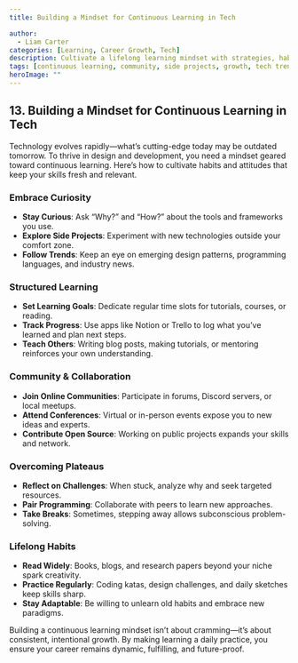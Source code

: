 ```yaml
---
title: Building a Mindset for Continuous Learning in Tech

author:
  - Liam Carter
categories: [Learning, Career Growth, Tech]
description: Cultivate a lifelong learning mindset with strategies, habits, and resources for staying current and adaptable in the tech industry.
tags: [continuous learning, community, side projects, growth, tech trends]
heroImage: ""
---
```


## 13. Building a Mindset for Continuous Learning in Tech

Technology evolves rapidly—what’s cutting-edge today may be outdated tomorrow. To thrive in design and development, you need a mindset geared toward continuous learning. Here’s how to cultivate habits and attitudes that keep your skills fresh and relevant.

### Embrace Curiosity

- **Stay Curious**: Ask “Why?” and “How?” about the tools and frameworks you use.
- **Explore Side Projects**: Experiment with new technologies outside your comfort zone.
- **Follow Trends**: Keep an eye on emerging design patterns, programming languages, and industry news.

### Structured Learning

- **Set Learning Goals**: Dedicate regular time slots for tutorials, courses, or reading.
- **Track Progress**: Use apps like Notion or Trello to log what you’ve learned and plan next steps.
- **Teach Others**: Writing blog posts, making tutorials, or mentoring reinforces your own understanding.

### Community & Collaboration

- **Join Online Communities**: Participate in forums, Discord servers, or local meetups.
- **Attend Conferences**: Virtual or in-person events expose you to new ideas and experts.
- **Contribute Open Source**: Working on public projects expands your skills and network.

### Overcoming Plateaus

- **Reflect on Challenges**: When stuck, analyze why and seek targeted resources.
- **Pair Programming**: Collaborate with peers to learn new approaches.
- **Take Breaks**: Sometimes, stepping away allows subconscious problem-solving.

### Lifelong Habits

- **Read Widely**: Books, blogs, and research papers beyond your niche spark creativity.
- **Practice Regularly**: Coding katas, design challenges, and daily sketches keep skills sharp.
- **Stay Adaptable**: Be willing to unlearn old habits and embrace new paradigms.

Building a continuous learning mindset isn’t about cramming—it’s about consistent, intentional growth. By making learning a daily practice, you ensure your career remains dynamic, fulfilling, and future-proof.
